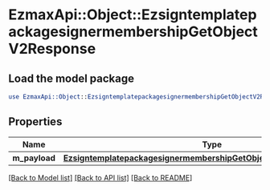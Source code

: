 # EzmaxApi::Object::EzsigntemplatepackagesignermembershipGetObjectV2Response

## Load the model package
```perl
use EzmaxApi::Object::EzsigntemplatepackagesignermembershipGetObjectV2Response;
```

## Properties
Name | Type | Description | Notes
------------ | ------------- | ------------- | -------------
**m_payload** | [**EzsigntemplatepackagesignermembershipGetObjectV2ResponseMPayload**](EzsigntemplatepackagesignermembershipGetObjectV2ResponseMPayload.md) |  | 

[[Back to Model list]](../README.md#documentation-for-models) [[Back to API list]](../README.md#documentation-for-api-endpoints) [[Back to README]](../README.md)


